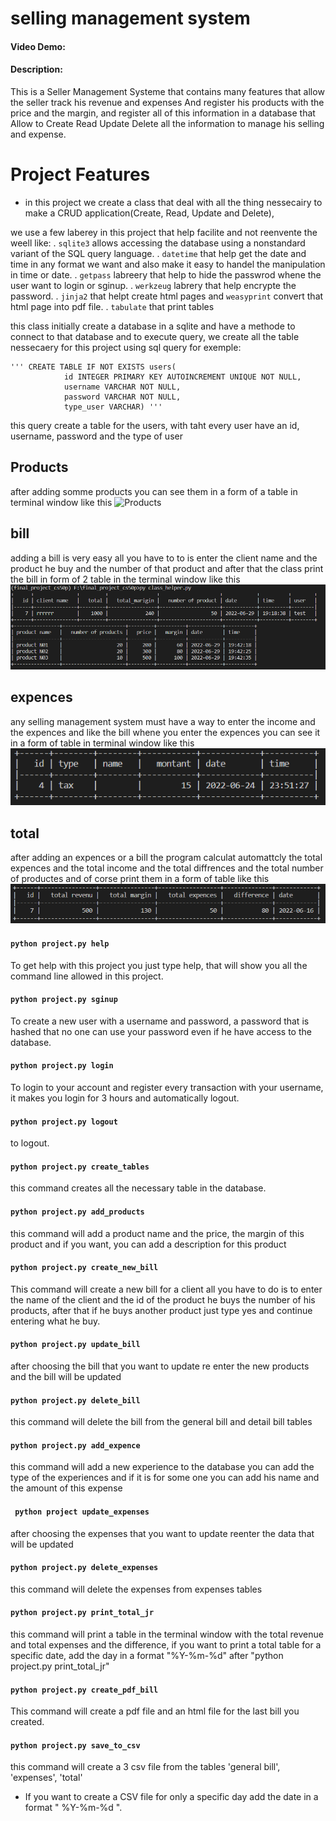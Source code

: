 # selling management system
#### Video Demo:  <URL HERE>
#### Description:

This is a Seller Management Systeme that contains many features that allow the seller track his revenue and expenses And register his products with the price and the margin, and register all of this information in a database that  Allow to Create Read Update Delete all the information to manage his selling and expense.

# Project Features

* in this project we create a class that deal with all the thing nessecairy to make a CRUD application(Create, Read, Update and Delete), 

we use a few laberey in this project that help facilite and not reenvente the weell like:
. `sqlite3` allows accessing the database using a nonstandard variant of the SQL query language.
. `datetime` that help get the date and time in any format we want and also make it easy to handel the manipulation in time or date.
. `getpass` labreery that help to hide the passwrod whene the user want to login or sginup.
. `werkzeug` labrery that help encrypte the password.
. `jinja2` that helpt create html pages and `weasyprint` convert that html page into pdf file.
. `tabulate` that print tables 

this class initially create a database in a sqlite and have a methode to connect to that database and to execute query, 
we create all the table nessecaery for this project using sql query for exemple:
```
''' CREATE TABLE IF NOT EXISTS users(
            id INTEGER PRIMARY KEY AUTOINCREMENT UNIQUE NOT NULL,
            username VARCHAR NOT NULL, 
            password VARCHAR NOT NULL,
            type_user VARCHAR) '''
```
this query create a table for the users, with taht every user have an id, username, password and the type of user

## Products

after adding somme products you can see them in a form of a table in terminal window like this 
![Products](/screenshots/1.png) 

## bill

adding a bill is very easy all you have to to is enter the client name and the product he buy and the number of that product and after that the class print the bill in form of 2 table in the terminal window like this 
![bill](/screenshots/2.png)

## expences

any selling management system must have a way to enter the income and the expences and like the bill whene you enter the expences you can see it in a form of table in terminal window like this 
![expences](/screenshots/3.png)

## total 
after adding an expences or a bill the program calculat automattcly the total expences and the total income and the total diffrences and the total number of productes and of corse print them in a form of table like this 
![total](/screenshots/4.png)


#### `python project.py help`
To get help with this project you just type help, that will show you all the command line allowed in this project.

#### `python project.py sginup` 
To create a new user with a username and password, a password that is hashed that no one can use your password even if he have access to the database.

#### `python project.py login`
To login to your account and register every transaction with your username, it makes you login for 3 hours and automatically logout.

#### `python project.py logout`
to logout.

#### `python project.py create_tables`
this command creates all the necessary table in the database.

#### `python project.py add_products`
this command will add a product name and the price, the margin of this product and if you want, you can add a description for this product 

#### `python project.py create_new_bill`
This command will create a new bill for a client all you have to do is to enter the name of the client and the id of the product he buys the number of his products, after that if he buys another product just type yes and continue entering what he buy.

#### `python project.py update_bill`
after choosing the bill that you want to update re enter the new products and the bill will be updated 
    
#### `python project.py delete_bill`
this command will delete the bill from the general bill and detail bill tables

#### `python project.py add_expence`
this command will add a new experience to the database you can add the type of the experiences and if it is for some one you can add his name and the amount of this expense

#### ` python project update_expenses`
after choosing the expenses that you want to update reenter the data that will be updated 
    
#### `python project.py delete_expenses`
this command will delete the expenses from expenses tables

#### `python project.py print_total_jr`
this command will print a table in the terminal window with the total revenue and total expenses and the  difference, if you want to print a total table for a specific date, add the day in a format "%Y-%m-%d" after "python project.py print_total_jr"

#### `python project.py create_pdf_bill`
This command will create a pdf file and an html file for the last bill you created. 

#### ` python project.py save_to_csv `
this command will create a 3 csv file from the tables 'general bill', 'expenses', 'total'
* If you want to create a CSV file for only a specific day add the date in a format " %Y-%m-%d ". 